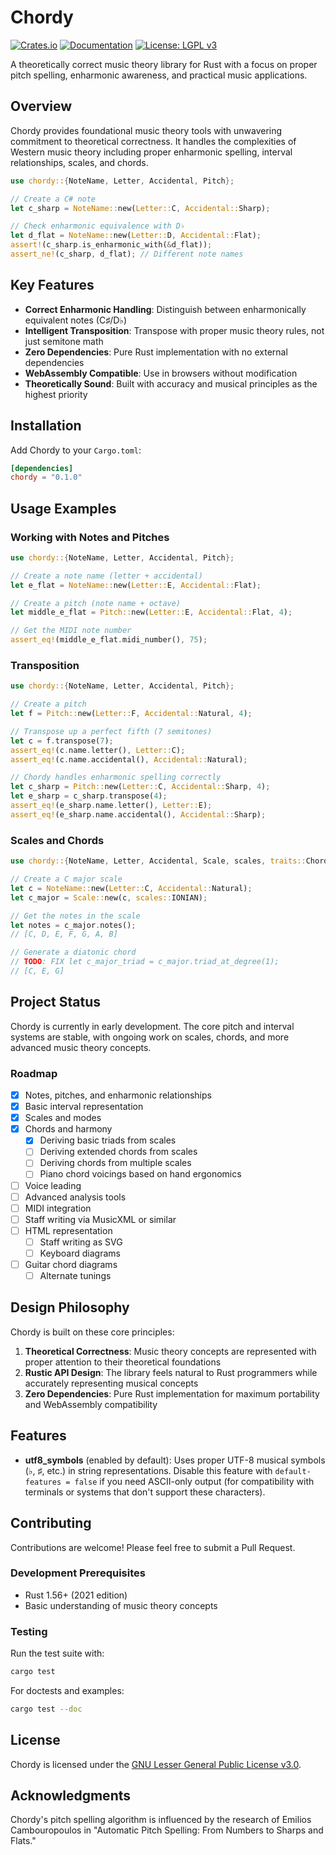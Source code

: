 # Chordy

[![Crates.io](https://img.shields.io/crates/v/chordy.svg)](https://crates.io/crates/chordy)
[![Documentation](https://docs.rs/chordy/badge.svg)](https://docs.rs/chordy)
[![License: LGPL v3](https://img.shields.io/badge/License-LGPL%20v3-blue.svg)](https://www.gnu.org/licenses/lgpl-3.0)

A theoretically correct music theory library for Rust with a focus on proper pitch spelling,
enharmonic awareness, and practical music applications.

## Overview

Chordy provides foundational music theory tools with unwavering commitment to theoretical 
correctness. It handles the complexities of Western music theory including proper enharmonic 
spelling, interval relationships, scales, and chords.

```rust
use chordy::{NoteName, Letter, Accidental, Pitch};

// Create a C# note
let c_sharp = NoteName::new(Letter::C, Accidental::Sharp);

// Check enharmonic equivalence with D♭
let d_flat = NoteName::new(Letter::D, Accidental::Flat);
assert!(c_sharp.is_enharmonic_with(&d_flat));
assert_ne!(c_sharp, d_flat); // Different note names
```

## Key Features

- **Correct Enharmonic Handling**: Distinguish between enharmonically equivalent notes (C♯/D♭)
- **Intelligent Transposition**: Transpose with proper music theory rules, not just semitone math
- **Zero Dependencies**: Pure Rust implementation with no external dependencies
- **WebAssembly Compatible**: Use in browsers without modification
- **Theoretically Sound**: Built with accuracy and musical principles as the highest priority

## Installation

Add Chordy to your `Cargo.toml`:

```toml
[dependencies]
chordy = "0.1.0"
```

## Usage Examples

### Working with Notes and Pitches

```rust
use chordy::{NoteName, Letter, Accidental, Pitch};

// Create a note name (letter + accidental)
let e_flat = NoteName::new(Letter::E, Accidental::Flat);

// Create a pitch (note name + octave)
let middle_e_flat = Pitch::new(Letter::E, Accidental::Flat, 4);

// Get the MIDI note number
assert_eq!(middle_e_flat.midi_number(), 75);
```

### Transposition

```rust
use chordy::{NoteName, Letter, Accidental, Pitch};

// Create a pitch
let f = Pitch::new(Letter::F, Accidental::Natural, 4);

// Transpose up a perfect fifth (7 semitones)
let c = f.transpose(7);
assert_eq!(c.name.letter(), Letter::C);
assert_eq!(c.name.accidental(), Accidental::Natural);

// Chordy handles enharmonic spelling correctly
let c_sharp = Pitch::new(Letter::C, Accidental::Sharp, 4);
let e_sharp = c_sharp.transpose(4);
assert_eq!(e_sharp.name.letter(), Letter::E);
assert_eq!(e_sharp.name.accidental(), Accidental::Sharp);
```

### Scales and Chords

```rust
use chordy::{NoteName, Letter, Accidental, Scale, scales, traits::ChordLike};

// Create a C major scale
let c = NoteName::new(Letter::C, Accidental::Natural);
let c_major = Scale::new(c, scales::IONIAN);

// Get the notes in the scale
let notes = c_major.notes();
// [C, D, E, F, G, A, B]

// Generate a diatonic chord
// TODO: FIX let c_major_triad = c_major.triad_at_degree(1);
// [C, E, G]
```

## Project Status

Chordy is currently in early development. The core pitch and interval systems are stable, with
ongoing work on scales, chords, and more advanced music theory concepts.

### Roadmap

- [x] Notes, pitches, and enharmonic relationships
- [x] Basic interval representation 
- [x] Scales and modes
- [x] Chords and harmony
    - [x] Deriving basic triads from scales
    - [ ] Deriving extended chords from scales
    - [ ] Deriving chords from multiple scales
    - [ ] Piano chord voicings based on hand ergonomics
- [ ] Voice leading
- [ ] Advanced analysis tools
- [ ] MIDI integration
- [ ] Staff writing via MusicXML or similar
- [ ] HTML representation
    - [ ] Staff writing as SVG
    - [ ] Keyboard diagrams
- [ ] Guitar chord diagrams
    - [ ] Alternate tunings

## Design Philosophy

Chordy is built on these core principles:

1. **Theoretical Correctness**: Music theory concepts are represented with proper attention to their
   theoretical foundations
2. **Rustic API Design**: The library feels natural to Rust programmers while accurately
   representing musical concepts
3. **Zero Dependencies**: Pure Rust implementation for maximum portability and WebAssembly
   compatibility

## Features

- **utf8_symbols** (enabled by default): Uses proper UTF-8 musical symbols (♭, ♯, etc.) 
  in string representations. Disable this feature with `default-features = false` if you
  need ASCII-only output (for compatibility with terminals or systems that don't support
  these characters).

## Contributing

Contributions are welcome! Please feel free to submit a Pull Request.

### Development Prerequisites

- Rust 1.56+ (2021 edition)
- Basic understanding of music theory concepts

### Testing

Run the test suite with:

```bash
cargo test
```

For doctests and examples:

```bash
cargo test --doc
```

## License

Chordy is licensed under the [GNU Lesser General Public License v3.0](LICENSE).

## Acknowledgments

Chordy's pitch spelling algorithm is influenced by the research of Emilios Cambouropoulos in
"Automatic Pitch Spelling: From Numbers to Sharps and Flats."
